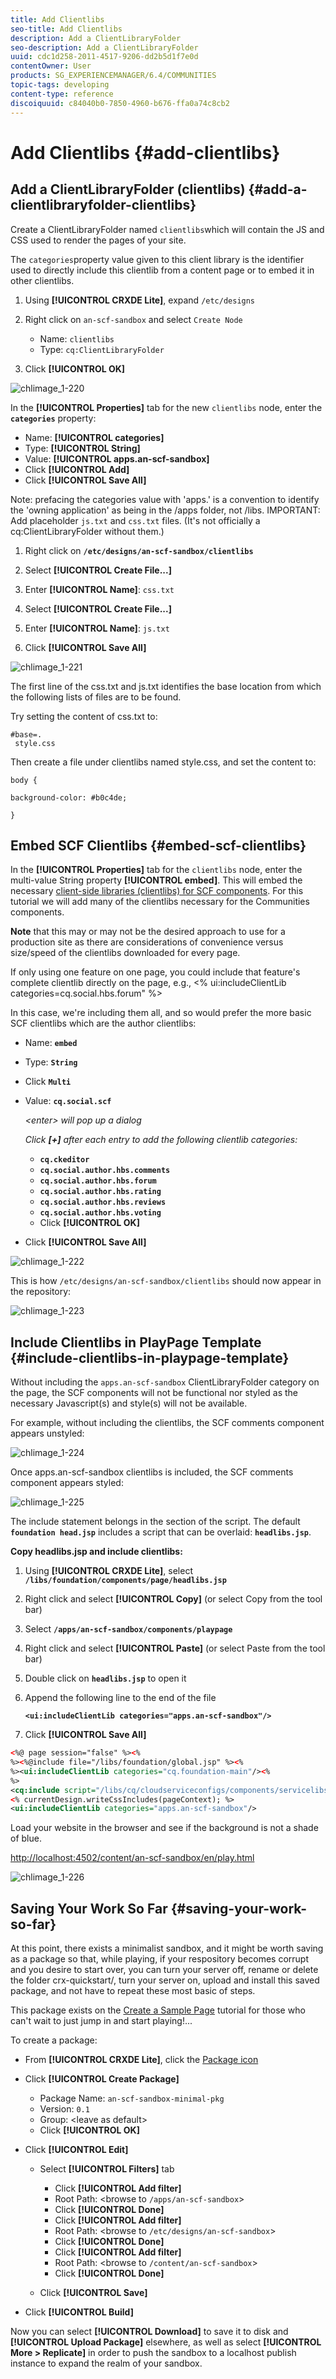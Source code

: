 ```yaml
---
title: Add Clientlibs
seo-title: Add Clientlibs
description: Add a ClientLibraryFolder
seo-description: Add a ClientLibraryFolder
uuid: cdc1d258-2011-4517-9206-dd2b5d1f7e0d
contentOwner: User
products: SG_EXPERIENCEMANAGER/6.4/COMMUNITIES
topic-tags: developing
content-type: reference
discoiquuid: c84040b0-7850-4960-b676-ffa0a74c8cb2
---
```


# Add Clientlibs {#add-clientlibs}

## Add a ClientLibraryFolder (clientlibs) {#add-a-clientlibraryfolder-clientlibs}

Create a ClientLibraryFolder named `clientlibs`which will contain the JS and CSS used to render the pages of your site.

The `categories`property value given to this client library is the identifier used to directly include this clientlib from a content page or to embed it in other clientlibs.

1. Using **[!UICONTROL CRXDE Lite]**, expand `/etc/designs`

1. Right click on `an-scf-sandbox` and select `Create Node`

    * Name: `clientlibs`
    * Type: `cq:ClientLibraryFolder`
    
1. Click **[!UICONTROL OK]**

![chlimage_1-220](assets/chlimage_1-220.png)

In the **[!UICONTROL Properties]** tab for the new `clientlibs` node, enter the **`categories`** property:

* Name: **[!UICONTROL categories]**
* Type: **[!UICONTROL String]**
* Value: **[!UICONTROL apps.an-scf-sandbox]**
* Click **[!UICONTROL Add]**
* Click **[!UICONTROL Save All]**

Note: prefacing the categories value with 'apps.' is a convention to identify the 'owning application' as being in the /apps folder, not /libs.  IMPORTANT: Add placeholder `js.txt` and `css.txt` files. (It's not officially a cq:ClientLibraryFolder without them.)


1. Right click on **`/etc/designs/an-scf-sandbox/clientlibs`**
1. Select **[!UICONTROL Create File...]**
1. Enter **[!UICONTROL Name]**: `css.txt`

1. Select **[!UICONTROL Create File...]**
1. Enter **[!UICONTROL Name]**: `js.txt`

1. Click **[!UICONTROL Save All]**

![chlimage_1-221](assets/chlimage_1-221.png)

The first line of the css.txt and js.txt identifies the base location from which the following lists of files are to be found.

Try setting the content of css.txt to:

```
#base=.
 style.css
```

Then create a file under clientlibs named style.css, and set the content to:

`body {`

`background-color: #b0c4de;`

`}`

## Embed SCF Clientlibs {#embed-scf-clientlibs}

In the **[!UICONTROL Properties]** tab for the `clientlibs` node, enter the multi-value String property **[!UICONTROL embed]**. This will embed the necessary [client-side libraries (clientlibs) for SCF components](client-customize.md#clientlibs-for-scf). For this tutorial we will add many of the clientlibs necessary for the Communities components.

**Note** that this may or may not be the desired approach to use for a production site as there are considerations of convenience versus size/speed of the clientlibs downloaded for every page.

If only using one feature on one page, you could include that feature's complete clientlib directly on the page, e.g., &lt;% ui:includeClientLib categories=cq.social.hbs.forum" %&gt;

In this case, we're including them all, and so would prefer the more basic SCF clientlibs which are the author clientlibs:

* Name: **`embed`**
* Type: **`String`**

* Click **`Multi`**
* Value: **`cq.social.scf`** 

  *&lt;enter&gt; will pop up a dialog*  

  *Click **[+]** after each entry to add the following clientlib categories:*

  * **`cq.ckeditor`**
  * **`cq.social.author.hbs.comments`**
  * **`cq.social.author.hbs.forum`**
  * **`cq.social.author.hbs.rating`**
  * **`cq.social.author.hbs.reviews`**
  * **`cq.social.author.hbs.voting`**
  * Click **[!UICONTROL OK]**

* Click **[!UICONTROL Save All]**

![chlimage_1-222](assets/chlimage_1-222.png)

This is how `/etc/designs/an-scf-sandbox/clientlibs` should now appear in the repository:

![chlimage_1-223](assets/chlimage_1-223.png) 

## Include Clientlibs in PlayPage Template {#include-clientlibs-in-playpage-template}

Without including the `apps.an-scf-sandbox` ClientLibraryFolder category on the page, the SCF components will not be functional nor styled as the necessary Javascript(s) and style(s) will not be available.

For example, without including the clientlibs, the SCF comments component appears unstyled:

![chlimage_1-224](assets/chlimage_1-224.png)

Once apps.an-scf-sandbox clientlibs is included, the SCF comments component appears styled:

![chlimage_1-225](assets/chlimage_1-225.png)

The include statement belongs in the <head> section of the <html> script. The default **`foundation head.jsp`** includes a script that can be overlaid: **`headlibs.jsp`**.

**Copy headlibs.jsp and include clientlibs:**

1. Using **[!UICONTROL CRXDE Lite]**, select **`/libs/foundation/components/page/headlibs.jsp`**
1. Right click and select **[!UICONTROL Copy]** (or select Copy from the tool bar)
1. Select **`/apps/an-scf-sandbox/components/playpage`**
1. Right click and select **[!UICONTROL Paste]** (or select Paste from the tool bar)
1. Double click on **`headlibs.jsp`** to open it
1. Append the following line to the end of the file

   **`<ui:includeClientLib categories="apps.an-scf-sandbox"/>`**

1. Click **[!UICONTROL Save All]**


```xml
<%@ page session="false" %><%
%><%@include file="/libs/foundation/global.jsp" %><%
%><ui:includeClientLib categories="cq.foundation-main"/><%
%>
<cq:include script="/libs/cq/cloudserviceconfigs/components/servicelibs/servicelibs.jsp"/>
<% currentDesign.writeCssIncludes(pageContext); %>
<ui:includeClientLib categories="apps.an-scf-sandbox"/>

```

Load your website in the browser and see if the background is not a shade of blue.

[http://localhost:4502/content/an-scf-sandbox/en/play.html](http://localhost:4502/content/an-scf-sandbox/en/play.html)

![chlimage_1-226](assets/chlimage_1-226.png)

## Saving Your Work So Far {#saving-your-work-so-far}

At this point, there exists a minimalist sandbox, and it might be worth saving as a package so that, while playing, if your respository becomes corrupt and you desire to start over, you can turn your server off, rename or delete the folder crx-quickstart/, turn your server on, upload and install this saved package, and not have to repeat these most basic of steps.

This package exists on the [Create a Sample Page](create-sample-page.md) tutorial for those who can't wait to just jump in and start playing!...

To create a package:


* From **[!UICONTROL CRXDE Lite]**, click the [Package icon](http://localhost:4502/crx/packmgr/) 
* Click **[!UICONTROL Create Package]**

    * Package Name: `an-scf-sandbox-minimal-pkg`
    * Version: `0.1`
    * Group: &lt;leave as default&gt;
    * Click **[!UICONTROL OK]**

* Click **[!UICONTROL Edit]**

    * Select **[!UICONTROL Filters]** tab

        * Click **[!UICONTROL Add filter]**
        * Root Path: &lt;browse to `/apps/an-scf-sandbox`&gt;
        * Click **[!UICONTROL Done]**
        * Click **[!UICONTROL Add filter]**
        * Root Path: &lt;browse to `/etc/designs/an-scf-sandbox`&gt;
        * Click **[!UICONTROL Done]**
        * Click **[!UICONTROL Add filter]**
        * Root Path: &lt;browse to `/content/an-scf-sandbox`&gt;
        * Click **[!UICONTROL Done]**

    * Click **[!UICONTROL Save]**

* Click **[!UICONTROL Build]**

Now you can select **[!UICONTROL Download]** to save it to disk and **[!UICONTROL Upload Package]** elsewhere, as well as select **[!UICONTROL More > Replicate]** in order to push the sandbox to a localhost publish instance to expand the realm of your sandbox.

